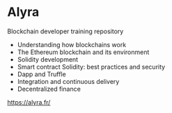 # Alyra
Blockchain developer training repository

- Understanding how blockchains work
- The Ethereum blockchain and its environment
- Solidity development
- Smart contract Solidity: best practices and security
- Dapp and Truffle
- Integration and continuous delivery
- Decentralized finance

https://alyra.fr/